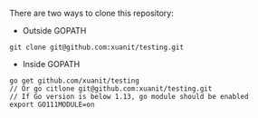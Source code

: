 There are two ways to clone this repository:
* Outside GOPATH
```
git clone git@github.com:xuanit/testing.git
```
* Inside GOPATH
```
go get github.com/xuanit/testing
// Or go citlone git@github.com:xuanit/testing.git
// If Go version is below 1.13, go module should be enabled
export GO111MODULE=on
``` 